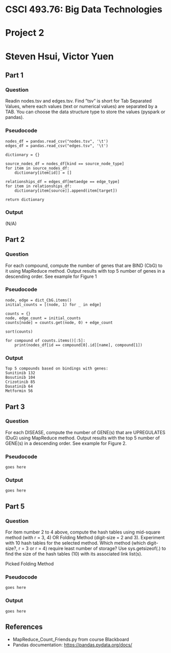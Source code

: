# CSCI 493.76: Big Data Technologies
# Project 2
# Steven Hsui, Victor Yuen

## Part 1

### Question

Readin nodes.tsv and edges.tsv. Find ”tsv” is short for Tab Separated Values, where each values (text or numerical values) are separated by a TAB. You can choose the data structure type to store the values (pyspark or pandas).

### Pseudocode

```
nodes_df = pandas.read_csv("nodes.tsv", '\t')
edges_df = pandas.read_csv("edges.tsv", '\t')

dictionary = {}

source_nodes_df = nodes_df[kind == source_node_type]
for item in source_nodes_df:
    dictionary[item[id]] = []

relationships_df = edges_df[metaedge == edge_type]
for item in relationships_df:
    dictionary[item[source]].append(item[target])

return dictionary
```

### Output

(N/A)

## Part 2

### Question

For each compound, compute the number of genes that are BIND (CbG) to it using MapReduce method. Output results with top 5 number of genes in a descending order. See example for Figure 1

### Pseudocode

```
node, edge = dict_CbG.items()
initial_counts = [(node, 1) for _ in edge]

counts = {}
node, edge_count = initial_counts
counts[node] = counts.get(node, 0) + edge_count

sort(counts)

for compound of counts.items()[:5]:
    print(nodes_df[id == compound[0].id][name], compound[1])
```

### Output

```
Top 5 compounds based on bindings with genes:
Sunitinib 132
Bosutinib 104
Crizotinib 85
Dasatinib 64
Metformin 56
```

## Part 3

### Question

For each DISEASE, compute the number of GENE(s) that are UPREGULATES (DuG) using MapReduce method. Output results with the top 5 number of GENE(s) in a descending order. See example for Figure 2.

### Pseudocode

```
goes here
```

### Output

```
goes here
```

## Part 5

### Question

For item number 2 to 4 above, compute the hash tables using mid-square method (with r = 3, 4) OR Folding Method (digit-size = 2 and 3). Experiment with 10 hash tables for the selected method. Which method (which digit-size?, r = 3 or r = 4) require least number of storage? Use sys.getsizeof(.) to find the size of the hash tables (10) with its associated link list(s).

Picked Folding Method

### Pseudocode

```
goes here
```

### Output

```
goes here
```

## References
- MapReduce_Count_Friends.py from course Blackboard
- Pandas documentation: https://pandas.pydata.org/docs/